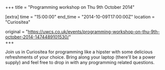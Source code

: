 +++
title = "Programming workshop on Thu 9th October 2014"

[extra]
time = "15:00:00"
end_time = "2014-10-09T17:00:00Z"
location = "Curiositea"

original = "https://uwcs.co.uk/events/programming-workshop-on-thu-9th-october-2014-1474489101530/"    
+++

Join us in Curiositea for programming like a hipster with some delicious refreshments of your choice. Bring along your laptop (there'll be a power supply) and feel free to drop in with any programming related questions.

